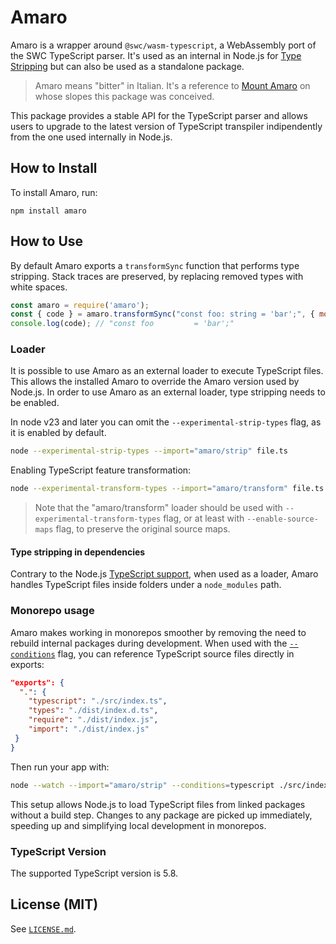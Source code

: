 # Amaro

Amaro is a wrapper around `@swc/wasm-typescript`, a WebAssembly port of the SWC TypeScript parser.
It's used as an internal in Node.js for [Type Stripping](https://nodejs.org/api/typescript.html#type-stripping) but can also be used as a standalone package.

> Amaro means "bitter" in Italian. It's a reference to [Mount Amaro](https://en.wikipedia.org/wiki/Monte_Amaro_(Abruzzo)) on whose slopes this package was conceived.

This package provides a stable API for the TypeScript parser and allows users to upgrade to the latest version of TypeScript transpiler indipendently from the one used internally in Node.js.

## How to Install

To install Amaro, run:

```shell
npm install amaro
```

## How to Use

By default Amaro exports a `transformSync` function that performs type stripping.
Stack traces are preserved, by replacing removed types with white spaces.

```javascript
const amaro = require('amaro');
const { code } = amaro.transformSync("const foo: string = 'bar';", { mode: "strip-only" });
console.log(code); // "const foo         = 'bar';"
```

### Loader

It is possible to use Amaro as an external loader to execute TypeScript files.
This allows the installed Amaro to override the Amaro version used by Node.js.
In order to use Amaro as an external loader, type stripping needs to be enabled.

In node v23 and later you can omit the `--experimental-strip-types` flag, as it is enabled by default.

```bash
node --experimental-strip-types --import="amaro/strip" file.ts
```

Enabling TypeScript feature transformation:

```bash
node --experimental-transform-types --import="amaro/transform" file.ts
```

> Note that the "amaro/transform" loader should be used with `--experimental-transform-types` flag, or
> at least with `--enable-source-maps` flag, to preserve the original source maps.

#### Type stripping in dependencies

Contrary to the Node.js [TypeScript support](https://nodejs.org/docs/latest/api/typescript.html#type-stripping-in-dependencies), when used as a loader, Amaro handles TypeScript files inside folders under a `node_modules` path.

### Monorepo usage

Amaro makes working in monorepos smoother by removing the need to rebuild internal packages during development. When used with the [`--conditions`](https://nodejs.org/docs/latest/api/cli.html#-c-condition---conditionscondition) flag, you can reference TypeScript source files directly in exports:

```json
"exports": {
  ".": {
    "typescript": "./src/index.ts",
    "types": "./dist/index.d.ts",
    "require": "./dist/index.js",
    "import": "./dist/index.js"
 }
}
```

Then run your app with:

```bash
node --watch --import="amaro/strip" --conditions=typescript ./src/index.ts
```

This setup allows Node.js to load TypeScript files from linked packages without a build step. Changes to any package are picked up immediately, speeding up and simplifying local development in monorepos.

### TypeScript Version

The supported TypeScript version is 5.8.

## License (MIT)

See [`LICENSE.md`](./LICENSE.md).
